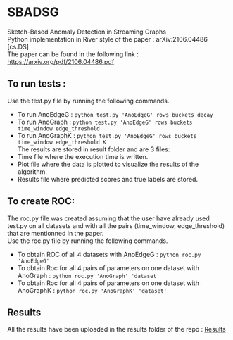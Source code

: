 # SBADSG
Sketch-Based Anomaly Detection in Streaming Graphs  
Python implementation in River style of the paper : arXiv:2106.04486 [cs.DS]  
The paper can be found in the following link : https://arxiv.org/pdf/2106.04486.pdf  
## To run tests :  
Use the test.py file by running the following commands.  
- To run AnoEdgeG : `python test.py 'AnoEdgeG' rows buckets decay`  
- To run AnoGraph : `python test.py 'AnoEdgeG' rows buckets time_window edge_threshold`    
- To run AnoGraphK : `python test.py 'AnoEdgeG' rows buckets time_window edge_threshold K`    
The results are stored in result folder and are 3 files:  
- Time file where the execution time is written.  
- Plot file where the data is plotted to visualize the results of the algorithm.  
- Results file where predicted scores and true labels are stored.  
## To create ROC:
The roc.py file was created assuming that the user have already used test.py on all datasets and with all the pairs (time_window, edge_threshold) that are mentionned in the paper.  
Use the roc.py file by running the following commands.  
- To obtain ROC of all 4 datasets with AnoEdgeG : `python roc.py 'AnoEdgeG'`    
- To obtain Roc for all 4 pairs of parameters on one dataset with AnoGraph : `python roc.py 'AnoGraph' 'dataset'`    
- To obtain Roc for all 4 pairs of parameters on one dataset with AnoGraphK : `python roc.py 'AnoGraphK' 'dataset'`    
## Results
All the results have been uploaded in the results folder of the repo : [Results](./results)
